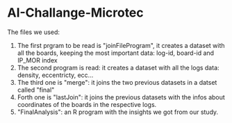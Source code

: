 # AI-Challange-Microtec
The files we used: 

1) The first prgram to be read is "joinFileProgram", it creates a dataset with all the boards, keeping the most important data: log-id, board-id and IP_MOR index
2) The second program is read: it creates a dataset with all the logs data: density, eccentricty, ecc...
3) The third one is "merge": it joins the two previous datasets in a datset called "final"
4) Forth one is "lastJoin": it joins the previous datasets with the infos about coordinates of the boards in the respective logs.
5) "FinalAnalysis": an R program with the insights we got from our study.
